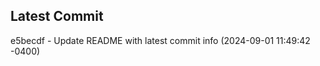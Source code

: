 
## Latest Commit
e5becdf - Update README with latest commit info (2024-09-01 11:49:42 -0400) <Yunxi-Zhou>
